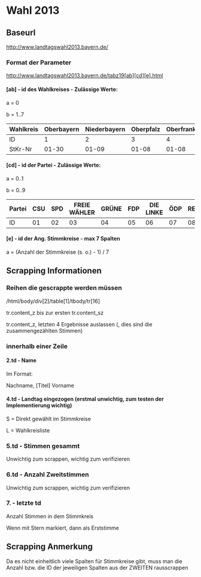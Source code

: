 # Wahl 2013
## Baseurl
http://www.landtagswahl2013.bayern.de/

### Format der Parameter
http://www.landtagswahl2013.bayern.de/tabz19[ab][cd][e].html


#### [ab] - id des Wahlkreises - Zulässige Werte:
a = 0

b = 1..7


| Wahlkreis | Oberbayern | Niederbayern | Oberpfalz | Oberfranken | Mittelfranken | Unterfranken | Schwaben |
|-----------|------------|--------------|-----------|-------------|---------------|--------------|----------|
| ID        | 1          | 2            | 3         | 4           | 5             | 6            | 7        |
| StKr-Nr   | 01-30      | 01-09        | 01-08     | 01-08       | 01-12         | 01-10        | 01-13    |

#### [cd] - id der Partei - Zulässige Werte:

a = 0..1

b = 0..9

| Partei | CSU | SPD | FREIE WÄHLER | GRÜNE | FDP | DIE LINKE | ÖDP | REP | NPD | BP | FRAUENLISTE | PIRATEN |
|--------|-----|-----|--------------|-------|-----|-----------|-----|-----|-----|----|-------------|---------|
| ID     |  01 |  02 |      03      |   04  |  05 |     06    |  07 |  08 |  09 | 10 |      11     |    12   |

#### [e] - id der Ang. Stimmkreise - max 7 Spalten
a = (Anzahl der Stimmkreise (s. o.) - 1) / 7

## Scrapping Informationen
### Reihen die gescrappte werden müssen
/html/body/div[2]/table[1]/tbody/tr[16]

tr.content_z bis zur ersten tr.content_sz

tr.content_z, letzten 4 Ergebnisse auslassen (, dies sind die zusammengezählten Stimmen)

### innerhalb einer Zeile
#### 2.td - Name
Im Format:

Nachname, [Titel] Vorname

#### 4.td - Landtag eingezogen (erstmal unwichtig, zum testen der Implementierung wichtig)
S = Direkt gewählt im Stimmkreise

L = Wahlkreisliste

### 5.td - Stimmen gesammt
Unwichtig zum scrappen, wichtig zum verifizieren

### 6.td - Anzahl Zweitstimmen
Unwichtig zum scrappen, wichtig zum verifizieren

### 7. - letzte td
Anzahl Stimmen in dem Stimmkreis

Wenn mit Stern markiert, dann als Erststimme

## Scrapping Anmerkung
Da es nicht einheitlich viele Spalten für Stimmkreise gibt, muss man die Anzahl bzw. die ID der jeweiligen Spalten aus der ZWEITEN <tr> rausscrappen
